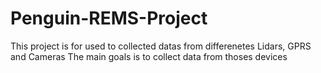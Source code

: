 # Penguin-REMS-Project
This project is for used to collected datas from differenetes Lidars, GPRS and Cameras
The main goals is to collect data from thoses devices
